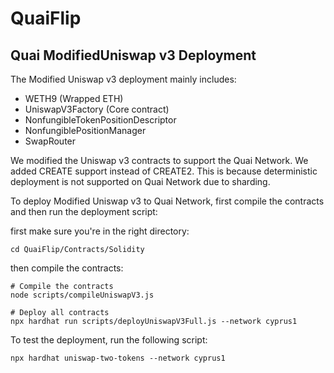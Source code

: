# QuaiFlip
## Quai ModifiedUniswap v3 Deployment

The Modified Uniswap v3 deployment mainly includes:
- WETH9 (Wrapped ETH)
- UniswapV3Factory (Core contract)
- NonfungibleTokenPositionDescriptor
- NonfungiblePositionManager
- SwapRouter

We modified the Uniswap v3 contracts to support the Quai Network. We added CREATE support instead of CREATE2. This is because deterministic deployment is not supported on Quai Network due to sharding.

To deploy Modified Uniswap v3 to Quai Network, first compile the contracts and then run the deployment script:

first make sure you're in the right directory:

```shell
cd QuaiFlip/Contracts/Solidity
```

then compile the contracts:

```shell
# Compile the contracts
node scripts/compileUniswapV3.js

# Deploy all contracts
npx hardhat run scripts/deployUniswapV3Full.js --network cyprus1
```

To test the deployment, run the following script:

```shell
npx hardhat uniswap-two-tokens --network cyprus1 
```